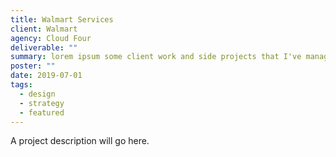 ```yaml
---
title: Walmart Services
client: Walmart
agency: Cloud Four
deliverable: ""
summary: lorem ipsum some client work and side projects that I've managed to capture images and words for.
poster: ""
date: 2019-07-01
tags:
  - design
  - strategy
  - featured
---
```


A project description will go here.
